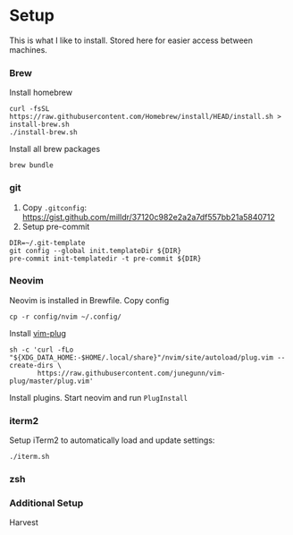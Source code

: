 # Setup

This is what I like to install. Stored here for easier access between machines.

### Brew

Install homebrew

```console
curl -fsSL https://raw.githubusercontent.com/Homebrew/install/HEAD/install.sh > install-brew.sh
./install-brew.sh
```

Install all brew packages

```
brew bundle
```

### git

1. Copy `.gitconfig`: https://gist.github.com/milldr/37120c982e2a2a7df557bb21a5840712
1. Setup pre-commit

```console
DIR=~/.git-template
git config --global init.templateDir ${DIR}
pre-commit init-templatedir -t pre-commit ${DIR}
```

### Neovim

Neovim is installed in Brewfile. Copy config

```console
cp -r config/nvim ~/.config/
```

Install [vim-plug](https://github.com/junegunn/vim-plug#neovim)

```console
sh -c 'curl -fLo "${XDG_DATA_HOME:-$HOME/.local/share}"/nvim/site/autoload/plug.vim --create-dirs \
       https://raw.githubusercontent.com/junegunn/vim-plug/master/plug.vim'
```

Install plugins. Start neovim and run `PlugInstall`
 

### iterm2

Setup iTerm2 to automatically load and update settings:

```console
./iterm.sh
```

### zsh


### Additional Setup

Harvest


